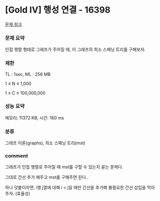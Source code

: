 
# [Gold IV] 행성 연결 - 16398

[문제 링크](https://www.acmicpc.net/problem/16398)

### 문제 요약

<p> 인접 행렬 형태로 그래프가 주어질 때, 이 그래프의 최소 스패닝 트리를 구해보자. </p>

### 제한

TL : 1sec, ML : 256 MB

1 ≤ N ≤ 1,000

1 ≤ C ≤ 100,000,000

### 성능 요약

메모리: 11372 KB, 시간: 160 ms

### 분류

그래프 이론(graphs), 최소 스패닝 트리(mst)

### comment

그래프가 인접 행렬로 주어질 때 mst를 구할 수 있는지 묻는 문제다.

그대로 간선 추가 해주고 mst를 구해주면 된다..

하나 덧붙이자면, i행 j열에 대해 i < j일 때만 간선을 추가해 불필요한 간선 삽입을 막아주자. (효율성)

